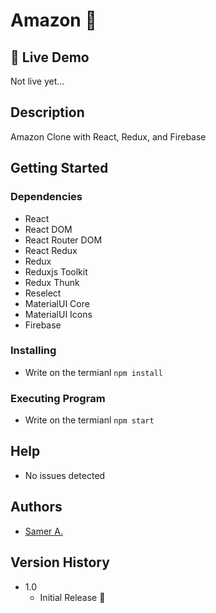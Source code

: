 # Amazon 🚀

## 🔴 Live Demo

Not live yet...

## Description

Amazon Clone with React, Redux, and Firebase

## Getting Started

### Dependencies

- React
- React DOM
- React Router DOM
- React Redux
- Redux
- Reduxjs Toolkit
- Redux Thunk
- Reselect
- MaterialUI Core
- MaterialUI Icons
- Firebase

### Installing

- Write on the termianl `npm install`

### Executing Program

- Write on the termianl `npm start`

## Help

- No issues detected

## Authors

- [Samer A.](https://twitter.com/ssadawi__)

## Version History

- 1.0
  - Initial Release 🚀
